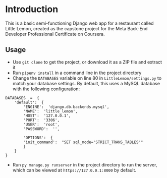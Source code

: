 # Introduction

This is a basic semi-functioning Django web app for a restaurant called Little Lemon, created as the capstone project for the Meta Back-End Developer Professional Certificate on Coursera.

## Usage

- Use `git clone` to get the project, or download it as a ZIP file and extract it
- Run `pipenv install` in a command line in the project directory
- Change the `DATABASES` variable on line 80 in `LittleLemon/settings.py` to match your database settings. By default, this uses a MySQL database with the following configuration:

```
DATABASES  =  {
	'default':  {
		'ENGINE':  'django.db.backends.mysql',
		'NAME':  'little_lemon',
		'HOST':  '127.0.0.1',
		'PORT':  '3306',
		'USER':  'root',
		'PASSWORD':  '',
		
		'OPTIONS':  {
		'init_command':  "SET sql_mode='STRICT_TRANS_TABLES'"
		}
	}
}
```
- Run `py manage.py runserver` in the project directory to run the server, which can be viewed at `https://127.0.0.1:8000` by default.
